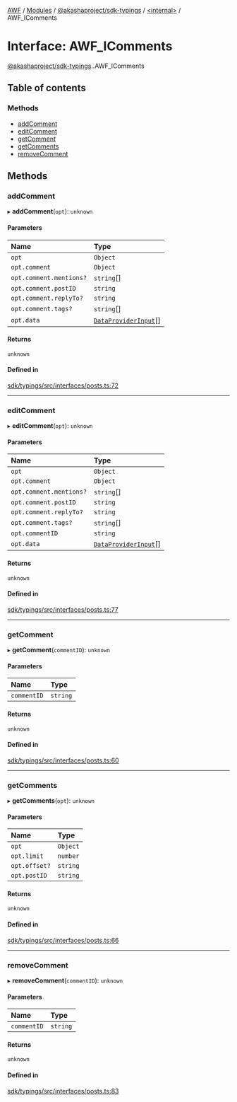 [AWF](../README.md) / [Modules](../modules.md) / [@akashaproject/sdk-typings](../modules/akashaproject_sdk_typings.md) / [<internal\>](../modules/akashaproject_sdk_typings._internal_.md) / AWF\_IComments

# Interface: AWF\_IComments

[@akashaproject/sdk-typings](../modules/akashaproject_sdk_typings.md).[<internal>](../modules/akashaproject_sdk_typings._internal_.md).AWF_IComments

## Table of contents

### Methods

- [addComment](akashaproject_sdk_typings._internal_.AWF_IComments.md#addcomment)
- [editComment](akashaproject_sdk_typings._internal_.AWF_IComments.md#editcomment)
- [getComment](akashaproject_sdk_typings._internal_.AWF_IComments.md#getcomment)
- [getComments](akashaproject_sdk_typings._internal_.AWF_IComments.md#getcomments)
- [removeComment](akashaproject_sdk_typings._internal_.AWF_IComments.md#removecomment)

## Methods

### addComment

▸ **addComment**(`opt`): `unknown`

#### Parameters

| Name | Type |
| :------ | :------ |
| `opt` | `Object` |
| `opt.comment` | `Object` |
| `opt.comment.mentions?` | `string`[] |
| `opt.comment.postID` | `string` |
| `opt.comment.replyTo?` | `string` |
| `opt.comment.tags?` | `string`[] |
| `opt.data` | [`DataProviderInput`](akashaproject_sdk_typings._internal_.DataProviderInput.md)[] |

#### Returns

`unknown`

#### Defined in

[sdk/typings/src/interfaces/posts.ts:72](https://github.com/AKASHAorg/akasha-world-framework/blob/d81a7246/sdk/typings/src/interfaces/posts.ts#L72)

___

### editComment

▸ **editComment**(`opt`): `unknown`

#### Parameters

| Name | Type |
| :------ | :------ |
| `opt` | `Object` |
| `opt.comment` | `Object` |
| `opt.comment.mentions?` | `string`[] |
| `opt.comment.postID` | `string` |
| `opt.comment.replyTo?` | `string` |
| `opt.comment.tags?` | `string`[] |
| `opt.commentID` | `string` |
| `opt.data` | [`DataProviderInput`](akashaproject_sdk_typings._internal_.DataProviderInput.md)[] |

#### Returns

`unknown`

#### Defined in

[sdk/typings/src/interfaces/posts.ts:77](https://github.com/AKASHAorg/akasha-world-framework/blob/d81a7246/sdk/typings/src/interfaces/posts.ts#L77)

___

### getComment

▸ **getComment**(`commentID`): `unknown`

#### Parameters

| Name | Type |
| :------ | :------ |
| `commentID` | `string` |

#### Returns

`unknown`

#### Defined in

[sdk/typings/src/interfaces/posts.ts:60](https://github.com/AKASHAorg/akasha-world-framework/blob/d81a7246/sdk/typings/src/interfaces/posts.ts#L60)

___

### getComments

▸ **getComments**(`opt`): `unknown`

#### Parameters

| Name | Type |
| :------ | :------ |
| `opt` | `Object` |
| `opt.limit` | `number` |
| `opt.offset?` | `string` |
| `opt.postID` | `string` |

#### Returns

`unknown`

#### Defined in

[sdk/typings/src/interfaces/posts.ts:66](https://github.com/AKASHAorg/akasha-world-framework/blob/d81a7246/sdk/typings/src/interfaces/posts.ts#L66)

___

### removeComment

▸ **removeComment**(`commentID`): `unknown`

#### Parameters

| Name | Type |
| :------ | :------ |
| `commentID` | `string` |

#### Returns

`unknown`

#### Defined in

[sdk/typings/src/interfaces/posts.ts:83](https://github.com/AKASHAorg/akasha-world-framework/blob/d81a7246/sdk/typings/src/interfaces/posts.ts#L83)

